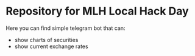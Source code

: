 # Repository for MLH Local Hack Day
Here you can find simple telegram bot that can:
- show charts of securities
- show current exchange rates

